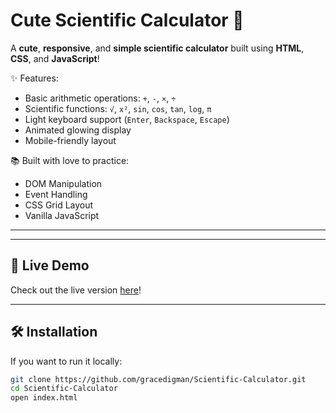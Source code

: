 # Cute Scientific Calculator 🎀

A **cute**, **responsive**, and **simple scientific calculator** built using **HTML**, **CSS**, and **JavaScript**!

✨ Features:
- Basic arithmetic operations: `+`, `-`, `×`, `÷`
- Scientific functions: `√`, `x²`, `sin`, `cos`, `tan`, `log`, `π`
- Light keyboard support (`Enter`, `Backspace`, `Escape`)
- Animated glowing display
- Mobile-friendly layout

📚 Built with love to practice:
- DOM Manipulation
- Event Handling
- CSS Grid Layout
- Vanilla JavaScript

---


---

## 🚀 Live Demo

Check out the live version [here](https://gracedigman.github.io/Scientific-Calculator/)!

---

## 🛠️ Installation

If you want to run it locally:

```bash
git clone https://github.com/gracedigman/Scientific-Calculator.git
cd Scientific-Calculator
open index.html
